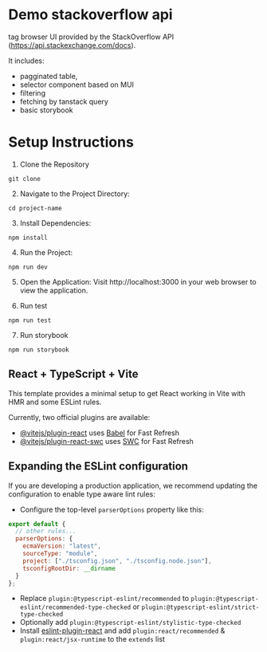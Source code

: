 # Demo stackoverflow api

tag browser UI provided by the StackOverflow API (https://api.stackexchange.com/docs).

It includes:

- pagginated table,
- selector component based on MUI
- filtering
- fetching by tanstack query
- basic storybook

# Setup Instructions

1. Clone the Repository

```
git clone
```

2. Navigate to the Project Directory:

```
cd project-name
```

3. Install Dependencies:

```
npm install
```

4. Run the Project:

```
npm run dev
```

5. Open the Application:
   Visit http://localhost:3000 in your web browser to view the application.

6. Run test

```
npm run test
```

7. Run storybook

```
npm run storybook
```

## React + TypeScript + Vite

This template provides a minimal setup to get React working in Vite with HMR and some ESLint rules.

Currently, two official plugins are available:

- [@vitejs/plugin-react](https://github.com/vitejs/vite-plugin-react/blob/main/packages/plugin-react/README.md) uses [Babel](https://babeljs.io/) for Fast Refresh
- [@vitejs/plugin-react-swc](https://github.com/vitejs/vite-plugin-react-swc) uses [SWC](https://swc.rs/) for Fast Refresh

## Expanding the ESLint configuration

If you are developing a production application, we recommend updating the configuration to enable type aware lint rules:

- Configure the top-level `parserOptions` property like this:

```js
export default {
  // other rules...
  parserOptions: {
    ecmaVersion: "latest",
    sourceType: "module",
    project: ["./tsconfig.json", "./tsconfig.node.json"],
    tsconfigRootDir: __dirname
  }
};
```

- Replace `plugin:@typescript-eslint/recommended` to `plugin:@typescript-eslint/recommended-type-checked` or `plugin:@typescript-eslint/strict-type-checked`
- Optionally add `plugin:@typescript-eslint/stylistic-type-checked`
- Install [eslint-plugin-react](https://github.com/jsx-eslint/eslint-plugin-react) and add `plugin:react/recommended` & `plugin:react/jsx-runtime` to the `extends` list
